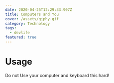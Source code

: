 ```yaml
---
date: 2020-04-25T12:29:33.907Z
title: Computers and You
cover: /assets/giphy.gif
category: Technology
tags:
  - devlife
featured: true
---
```

# Usage

Do not Use your computer and keyboard this hard!